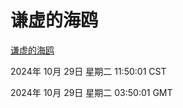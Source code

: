 # 谦虚的海鸥
[谦虚的海鸥](http://219.139.197.74:56308/qxdho/course/base/hotlink/index.php)

2024年 10月 29日 星期二 11:50:01 CST

2024年 10月 29日 星期二 03:50:01 GMT
